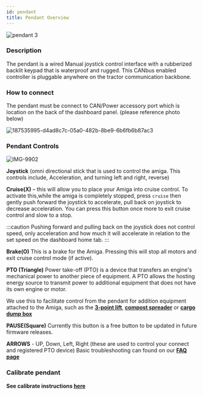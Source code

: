 ```yaml
---
id: pendant
title: Pendant Overview
---
```

![pendant 3](https://user-images.githubusercontent.com/64480560/210899367-c57a8bae-c450-4f71-bc68-5f05d337c896.jpg)

### Description

The pendant is a wired Manual joystick control interface with a
rubberized backlit keypad that is  waterproof and rugged. This
CANbus enabled controller is pluggable anywhere on the tractor
communication backbone.

### How to connect

The pendant must be connect to CAN/Power accessory port which is
location on the back of the dashboard panel. (please reference
photo below)

![187535995-d4ad8c7c-05a0-482b-8be9-6b6fb6b87ac3](https://user-images.githubusercontent.com/64480560/210901594-6733b85d-292b-4468-9c65-3e275ed1c6f5.png)

### Pendant Controls

![IMG-9902](https://user-images.githubusercontent.com/64480560/211636387-fa11f5ea-59b0-4506-8005-d99ab21f90c6.jpg)

**Joystick** (omni directional stick that is used to control the
amiga. This controls include, Acceleration, and turning left and
right, reverse)

**Cruise(X)** – this will allow you to place your Amiga into
cruise control. To activate this,while the amiga is completely
stopped, press `cruise` then gently push forward the joystick to
accelerate, pull back on joystick to decrease acceleration. You
can press this button once more to exit cruise control and slow
to a stop.

:::caution
Pushing forward and pulling back on the joystick does not control
speed, only acceleration and how much it will accelerate in
relation to the set speed on the dashboard home tab.
:::

**Brake(O)**
This is a brake for the Amiga. Pressing this will stop all motors
and exit cruise control mode (if active).

**PTO (Triangle)**
Power take-off (PTO) is a device that transfers an engine's
mechanical power to another piece of equipment. A PTO allows the
hosting energy source to transmit power to additional equipment
that does not have its own engine or motor.

We use this to facilitate control from the pendant for addition
equipment attached to the Amiga, such as the
[**3-point lift**](https://farm-ng.com/products/cat-zero-3-point-lift-kit),
[**compost spreader**](https://farm-ng.com/products/compost-spreader) or
[**cargo dump box**](https://farm-ng.com/products/kit-cargo-dump-box)

**PAUSE(Square)**
Currently this button is a free button to be updated in future
firmware releases.

**ARROWS** -  UP, Down, Left, Right (these are used to control
your connect and registered PTO device)
 Basic troubleshooting can found on our
 [**FAQ page**](/docs/reference/faq)

### Calibrate pendant

**See calibrate instructions [here](/docs/amiga_quick_start/amiga-quick-start.md#calibrate-the-pendant)**
